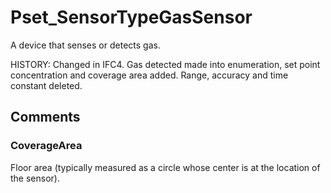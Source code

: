 # Pset_SensorTypeGasSensor

A device that senses or detects gas.
<!-- end of short definition -->
 HISTORY: Changed in IFC4. Gas detected made into enumeration, set point concentration and coverage area added. Range, accuracy and time constant deleted.


## Comments

### CoverageArea

Floor area (typically measured as a circle whose center is at the location of the sensor).

